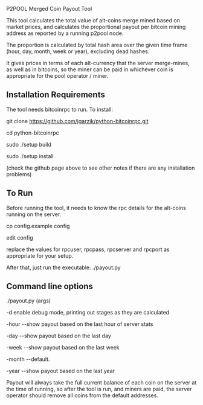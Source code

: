 P2POOL Merged Coin Payout Tool

This tool calculates the total value of alt-coins merge mined based on market prices,
and calculates the proportional payout per bitcoin mining address as reported by 
a running p2pool node. 

The proportion is calculated by total hash area over the given time frame (hour, day, month, week or year), 
excluding dead hashes. 

It gives prices in terms of each alt-currency that the server merge-mines, as well as in bitcoins,
so the miner can be paid in whichever coin is appropriate for the pool operator / miner.

Installation Requirements
-------------------------
The tool needs bitcoinrpc to run. To install:

git clone https://github.com/jgarzik/python-bitcoinrpc.git

cd python-bitcoinrpc

sudo ./setup build

sudo ./setup install

(check the github page above to see other notes if there are any installation problems)

To Run
------

Before running the tool, it needs to know the rpc details for the alt-coins running on the server.

cp config.example config

edit config

replace the values for rpcuser, rpcpass, rpcserver and rpcport as appropriate for your setup.

After that, just run the executable: ./payout.py

Command line options
--------------------

./payout.py (args)

-d	enable debug mode, printing out stages as they are calculated

-hour   --show payout based on the last hour of server stats

-day    --show payout based on the last day

-week   --show payout based on the last week

-month 	--default.

-year   --show payout based on the last year


Payout will always take the full current balance of each coin on the server at the time of running,
so after the tool is run, and miners are paid, the server operator should remove all coins from the 
default addresses. 
